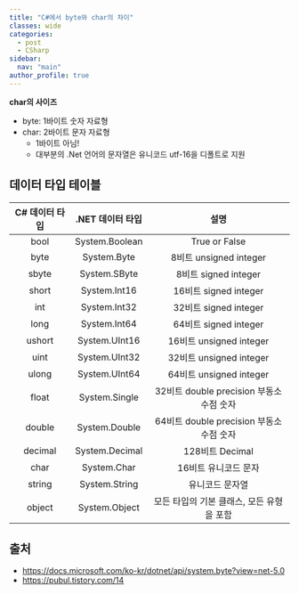 ```yaml
---
title: "C#에서 byte와 char의 차이"
classes: wide
categories: 
  - post
  - CSharp
sidebar:
  nav: "main"
author_profile: true
---
```

  
**char의 사이즈**  
* byte: 1바이트 숫자 자료형
* char: 2바이트 문자 자료형
  * 1바이트 아님!
  * 대부분의 .Net 언어의 문자열은 유니코드 utf-16을 디폴트로 지원

## 데이터 타입 테이블

|C# 데이터 타입|.NET 데이터 타입|설명|
|:---:|:---:|:---:|
|bool|System.Boolean|True or False|
|byte|System.Byte|8비트 unsigned integer|
|sbyte|System.SByte|8비트 signed integer|
|short|System.Int16|16비트 signed integer|
|int|System.Int32|32비트 signed integer|
|long|System.Int64|64비트 signed integer|
|ushort|System.UInt16|16비트 unsigned integer|
|uint|System.UInt32|32비트 unsigned integer|
|ulong|System.UInt64|64비트 unsigned integer|
|float|System.Single|32비트 double precision 부동소수점 숫자|
|double|System.Double|64비트 double precision 부동소수점 숫자|
|decimal|System.Decimal|128비트 Decimal|
|char|System.Char|16비트 유니코드 문자|
|string|System.String|유니코드 문자열|
|object|System.Object|모든 타입의 기본 클래스, 모든 유형을 포함|

## 출처
* <https://docs.microsoft.com/ko-kr/dotnet/api/system.byte?view=net-5.0>
* <https://pubul.tistory.com/14>
